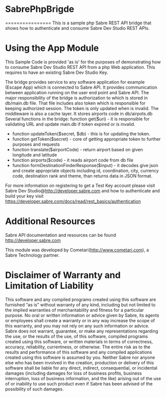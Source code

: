 # SabrePhpBrigde
================
This is a sample php Sabre REST API bridge that shows how to authenticate and consume Sabre Dev Studio REST APIs.

Using the App Module
====================
This Sample Code is provided 'as is' for the purposes of demonstrating how to consume Sabre Dev Studio REST API from a php Web application. This requires to have an existing Sabre Dev Studio Key.

The bridge provides service to any software application for example (Escape App) which is connected to Sabre API. It provides communication between application running on the user end point and Sabre API. The major responsibility of the bridge is authorization to which is stored in db/main.db file. That file includes also token which is responsible for keeping authorized session. The token is only updated when is invalid. The middleware is also a cache layer. It stores airports code in db/airpots.db
Several functions in the bridge:
function get($uri) - it is responsible for validating URL and update main.db if token expired or is invalid.
* function updateToken($secret, $db) - this is for updating the token.
* function getToken($secret) - core of getting appropriate token to further purposes and requests 
* function translate($airportCode) - return airport based on given longitude and latitude
* function airports($code) - it reads airport code from db file
* function formDestinationFinderResponse($input) - it decodes give json and create appropriate objects including id, coordination, city, currency code, destination rank and theme, than returns data in JSON format.

For more information on registering to get a Test Key account please visit Sabre Dev Studio@http://developer.sabre.com and how to authenticate and build your key visit https://developer.sabre.com/docs/read/rest_basics/authentication

Additional Resources
====================
Sabre API documentation and resources can be found http://developer.sabre.com

This module was developed by Cometari(http://www.cometari.com), a Sabre Technology partner.

Disclaimer of Warranty and Limitation of Liability
============
This software and any compiled programs created using this software are furnished “as is” without warranty of any kind, including but not limited to the implied warranties of merchantability and fitness for a particular purpose. No oral or written information or advice given by Sabre, its agents or employees shall create a warranty or in any way increase the scope of this warranty, and you may not rely on any such information or advice.
Sabre does not warrant, guarantee, or make any representations regarding the use, or the results of the use, of this software, compiled programs created using this software, or written materials in terms of correctness, accuracy, reliability, currentness, or otherwise. The entire risk as to the results and performance of this software and any compiled applications created using this software is assumed by you. Neither Sabre nor anyone else who has been involved in the creation, production or delivery of this software shall be liable for any direct, indirect, consequential, or incidental damages (including damages for loss of business profits, business interruption, loss of business information, and the like) arising out of the use of or inability to use such product even if Sabre has been advised of the possibility of such damages.
